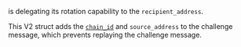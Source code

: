 is delegating its rotation capability to the <code>recipient_address</code>.

This V2 struct adds the <code><a href="../../aptos-stdlib/chain_id.md#0x1_chain_id">chain_id</a></code> and <code>source_address</code> to the challenge message, which prevents replaying the challenge message.
